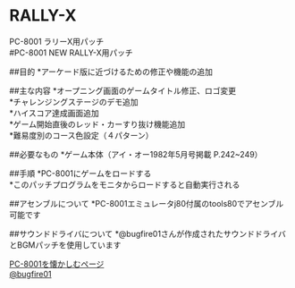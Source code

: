 # RALLY-X
PC-8001 ラリーX用パッチ  
#PC-8001 NEW RALLY-X用パッチ

##目的
*アーケード版に近づけるための修正や機能の追加

##主な内容
*オープニング画面のゲームタイトル修正、ロゴ変更  
*チャレンジングステージのデモ追加  
*ハイスコア達成画面追加  
*ゲーム開始直後のレッド・カーすり抜け機能追加  
*難易度別のコース色設定（４パターン）  

##必要なもの
*ゲーム本体（アイ・オー1982年5月号掲載 P.242~249）  

##手順
*PC-8001にゲームをロードする  
*このパッチプログラムをモニタからロードすると自動実行される  

##アセンブルについて
*PC-8001エミュレータj80付属のtools80でアセンブル可能です  

##サウンドドライバについて
*@bugfire01さんが作成されたサウンドドライバとBGMパッチを使用しています

[PC-8001を懐かしむページ](https://bugfire2009.ojaru.jp/bgm.html)  
[@bugfire01](https://twitter.com/bugfire01)  
